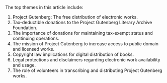 The top themes in this article include:

1. Project Gutenberg: The free distribution of electronic works.
2. Tax-deductible donations to the Project Gutenberg Literary Archive Foundation.
3. The importance of donations for maintaining tax-exempt status and continuing operations.
4. The mission of Project Gutenberg to increase access to public domain and licensed works.
5. Copyright law implications for digital distribution of books.
6. Legal protections and disclaimers regarding electronic work availability and usage.
7. The role of volunteers in transcribing and distributing Project Gutenberg works.